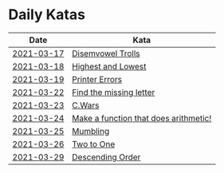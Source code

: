 # Daily Katas

| Date                           | Kata |
|--------------------------------|------|
| [2021-03-17](katas/2021-03-17) | [Disemvowel Trolls](https://www.codewars.com/kata/52fba66badcd10859f00097e/java) |
| [2021-03-18](katas/2021-03-18) | [Highest and Lowest](https://www.codewars.com/kata/554b4ac871d6813a03000035) |
| [2021-03-19](katas/2021-03-19) | [Printer Errors](https://www.codewars.com/kata/56541980fa08ab47a0000040) |
| [2021-03-22](katas/2021-03-22) | [Find the missing letter](https://www.codewars.com/kata/5839edaa6754d6fec10000a2) |
| [2021-03-23](katas/2021-03-23) | [C.Wars](https://www.codewars.com/kata/55968ab32cf633c3f8000008) |
| [2021-03-24](katas/2021-03-24) | [Make a function that does arithmetic!](https://www.codewars.com/kata/583f158ea20cfcbeb400000a) |
| [2021-03-25](katas/2021-03-25) | [Mumbling](https://www.codewars.com/kata/5667e8f4e3f572a8f2000039) |
| [2021-03-26](katas/2021-03-26) | [Two to One](https://www.codewars.com/kata/5656b6906de340bd1b0000ac) |
| [2021-03-29](katas/2021-03-29) | [Descending Order](https://www.codewars.com/kata/5467e4d82edf8bbf40000155) |
